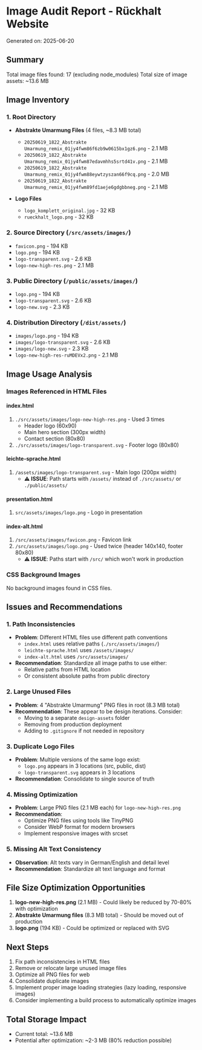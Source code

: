 # Image Audit Report - Rückhalt Website
Generated on: 2025-06-20

## Summary

Total image files found: 17 (excluding node_modules)
Total size of image assets: ~13.6 MB

## Image Inventory

### 1. Root Directory
- **Abstrakte Umarmung Files** (4 files, ~8.3 MB total)
  - `20250619_1822_Abstrakte Umarmung_remix_01jy4fwm86f6zb9w0615bx1gz6.png` - 2.1 MB
  - `20250619_1822_Abstrakte Umarmung_remix_01jy4fwm87edavmhhs5srtd41v.png` - 2.1 MB
  - `20250619_1822_Abstrakte Umarmung_remix_01jy4fwm88eywtzyszan66f9cq.png` - 2.0 MB
  - `20250619_1822_Abstrakte Umarmung_remix_01jy4fwm89fd1aeje6gdgbbneg.png` - 2.1 MB
  
- **Logo Files**
  - `logo_komplett_original.jpg` - 32 KB
  - `rueckhalt_logo.png` - 32 KB

### 2. Source Directory (`/src/assets/images/`)
- `favicon.png` - 194 KB
- `logo.png` - 194 KB
- `logo-transparent.svg` - 2.6 KB
- `logo-new-high-res.png` - 2.1 MB

### 3. Public Directory (`/public/assets/images/`)
- `logo.png` - 194 KB
- `logo-transparent.svg` - 2.6 KB
- `logo-new.svg` - 2.3 KB

### 4. Distribution Directory (`/dist/assets/`)
- `images/logo.png` - 194 KB
- `images/logo-transparent.svg` - 2.6 KB
- `images/logo-new.svg` - 2.3 KB
- `logo-new-high-res-ruMDEVx2.png` - 2.1 MB

## Image Usage Analysis

### Images Referenced in HTML Files

#### index.html
1. `./src/assets/images/logo-new-high-res.png` - Used 3 times
   - Header logo (60x90)
   - Main hero section (300px width)
   - Contact section (80x80)
2. `./src/assets/images/logo-transparent.svg` - Footer logo (80x80)

#### leichte-sprache.html
1. `/assets/images/logo-transparent.svg` - Main logo (200px width)
   - **⚠️ ISSUE**: Path starts with `/assets/` instead of `./src/assets/` or `./public/assets/`

#### presentation.html
1. `src/assets/images/logo.png` - Logo in presentation

#### index-alt.html
1. `/src/assets/images/favicon.png` - Favicon link
2. `/src/assets/images/logo.png` - Used twice (header 140x140, footer 80x80)
   - **⚠️ ISSUE**: Paths start with `/src/` which won't work in production

### CSS Background Images
No background images found in CSS files.

## Issues and Recommendations

### 1. Path Inconsistencies
- **Problem**: Different HTML files use different path conventions
  - `index.html` uses relative paths (`./src/assets/images/`)
  - `leichte-sprache.html` uses `/assets/images/`
  - `index-alt.html` uses `/src/assets/images/`
- **Recommendation**: Standardize all image paths to use either:
  - Relative paths from HTML location
  - Or consistent absolute paths from public directory

### 2. Large Unused Files
- **Problem**: 4 "Abstrakte Umarmung" PNG files in root (8.3 MB total)
- **Recommendation**: These appear to be design iterations. Consider:
  - Moving to a separate `design-assets` folder
  - Removing from production deployment
  - Adding to `.gitignore` if not needed in repository

### 3. Duplicate Logo Files
- **Problem**: Multiple versions of the same logo exist:
  - `logo.png` appears in 3 locations (src, public, dist)
  - `logo-transparent.svg` appears in 3 locations
- **Recommendation**: Consolidate to single source of truth

### 4. Missing Optimization
- **Problem**: Large PNG files (2.1 MB each) for `logo-new-high-res.png`
- **Recommendation**: 
  - Optimize PNG files using tools like TinyPNG
  - Consider WebP format for modern browsers
  - Implement responsive images with srcset

### 5. Missing Alt Text Consistency
- **Observation**: Alt texts vary in German/English and detail level
- **Recommendation**: Standardize alt text language and format

## File Size Optimization Opportunities

1. **logo-new-high-res.png** (2.1 MB) - Could likely be reduced by 70-80% with optimization
2. **Abstrakte Umarmung files** (8.3 MB total) - Should be moved out of production
3. **logo.png** (194 KB) - Could be optimized or replaced with SVG

## Next Steps

1. Fix path inconsistencies in HTML files
2. Remove or relocate large unused image files
3. Optimize all PNG files for web
4. Consolidate duplicate images
5. Implement proper image loading strategies (lazy loading, responsive images)
6. Consider implementing a build process to automatically optimize images

## Total Storage Impact
- Current total: ~13.6 MB
- Potential after optimization: ~2-3 MB (80% reduction possible)